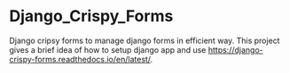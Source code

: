 # Django_Crispy_Forms
Django cripsy forms to manage django forms in efficient way. This project gives a brief idea of how to setup django app and use https://django-crispy-forms.readthedocs.io/en/latest/.
